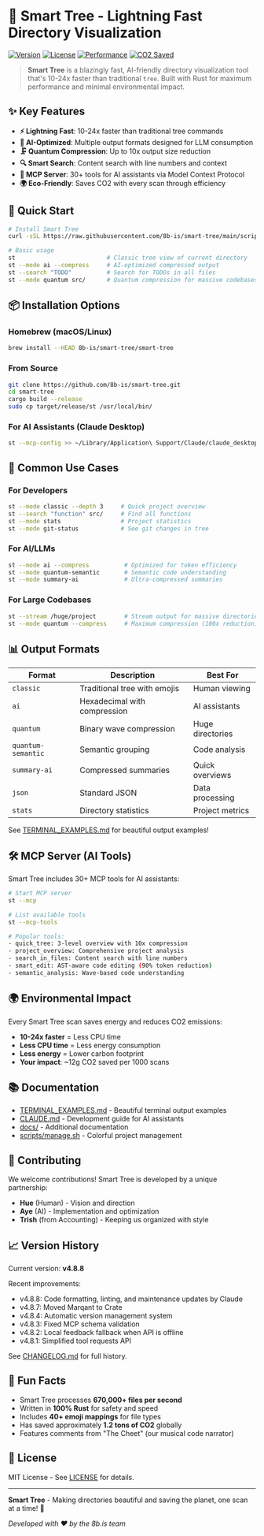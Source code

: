 # 🌳 Smart Tree - Lightning Fast Directory Visualization

[![Version](https://img.shields.io/badge/version-4.8.8-blue)](https://github.com/8b-is/smart-tree)
[![License](https://img.shields.io/badge/license-MIT-green)](LICENSE)
[![Performance](https://img.shields.io/badge/speed-10--24x%20faster-brightgreen)](TERMINAL_EXAMPLES.md)
[![CO2 Saved](https://img.shields.io/badge/CO2-saving%20the%20planet-success)](TERMINAL_EXAMPLES.md#environment-impact)

> **Smart Tree** is a blazingly fast, AI-friendly directory visualization tool that's 10-24x faster than traditional `tree`. Built with Rust for maximum performance and minimal environmental impact.

## ✨ Key Features

- **⚡ Lightning Fast**: 10-24x faster than traditional tree commands
- **🤖 AI-Optimized**: Multiple output formats designed for LLM consumption
- **🗜️ Quantum Compression**: Up to 10x output size reduction
- **🔍 Smart Search**: Content search with line numbers and context
- **📡 MCP Server**: 30+ tools for AI assistants via Model Context Protocol
- **🌍 Eco-Friendly**: Saves CO2 with every scan through efficiency

## 🚀 Quick Start

```bash
# Install Smart Tree
curl -sSL https://raw.githubusercontent.com/8b-is/smart-tree/main/scripts/install.sh | bash

# Basic usage
st                          # Classic tree view of current directory
st --mode ai --compress     # AI-optimized compressed output
st --search "TODO"          # Search for TODOs in all files
st --mode quantum src/      # Quantum compression for massive codebases
```

## 📦 Installation Options

### Homebrew (macOS/Linux)
```bash
brew install --HEAD 8b-is/smart-tree/smart-tree
```

### From Source
```bash
git clone https://github.com/8b-is/smart-tree.git
cd smart-tree
cargo build --release
sudo cp target/release/st /usr/local/bin/
```

### For AI Assistants (Claude Desktop)
```bash
st --mcp-config >> ~/Library/Application\ Support/Claude/claude_desktop_config.json
```

## 🎯 Common Use Cases

### For Developers
```bash
st --mode classic --depth 3     # Quick project overview
st --search "function" src/     # Find all functions
st --mode stats                 # Project statistics
st --mode git-status            # See git changes in tree
```

### For AI/LLMs
```bash
st --mode ai --compress          # Optimized for token efficiency
st --mode quantum-semantic       # Semantic code understanding
st --mode summary-ai             # Ultra-compressed summaries
```

### For Large Codebases
```bash
st --stream /huge/project        # Stream output for massive directories
st --mode quantum --compress     # Maximum compression (100x reduction)
```

## 📊 Output Formats

| Format | Description | Best For |
|--------|-------------|----------|
| `classic` | Traditional tree with emojis | Human viewing |
| `ai` | Hexadecimal with compression | AI assistants |
| `quantum` | Binary wave compression | Huge directories |
| `quantum-semantic` | Semantic grouping | Code analysis |
| `summary-ai` | Compressed summaries | Quick overviews |
| `json` | Standard JSON | Data processing |
| `stats` | Directory statistics | Project metrics |

See [TERMINAL_EXAMPLES.md](TERMINAL_EXAMPLES.md) for beautiful output examples!

## 🛠️ MCP Server (AI Tools)

Smart Tree includes 30+ MCP tools for AI assistants:

```bash
# Start MCP server
st --mcp

# List available tools
st --mcp-tools

# Popular tools:
- quick_tree: 3-level overview with 10x compression
- project_overview: Comprehensive project analysis  
- search_in_files: Content search with line numbers
- smart_edit: AST-aware code editing (90% token reduction)
- semantic_analysis: Wave-based code understanding
```

## 🌍 Environmental Impact

Every Smart Tree scan saves energy and reduces CO2 emissions:

- **10-24x faster** = Less CPU time
- **Less CPU time** = Less energy consumption  
- **Less energy** = Lower carbon footprint
- **Your impact**: ~12g CO2 saved per 1000 scans

## 📚 Documentation

- [TERMINAL_EXAMPLES.md](TERMINAL_EXAMPLES.md) - Beautiful terminal output examples
- [CLAUDE.md](CLAUDE.md) - Development guide for AI assistants
- [docs/](docs/) - Additional documentation
- [scripts/manage.sh](scripts/manage.sh) - Colorful project management

## 🤝 Contributing

We welcome contributions! Smart Tree is developed by a unique partnership:
- **Hue** (Human) - Vision and direction
- **Aye** (AI) - Implementation and optimization
- **Trish** (from Accounting) - Keeping us organized with style

## 📈 Version History

Current version: **v4.8.8**

Recent improvements:
- v4.8.8: Code formatting, linting, and maintenance updates by Claude
- v4.8.7: Moved Marqant to Crate
- v4.8.4: Automatic version management system
- v4.8.3: Fixed MCP schema validation
- v4.8.2: Local feedback fallback when API is offline
- v4.8.1: Simplified tool requests API

See [CHANGELOG.md](CHANGELOG.md) for full history.

## 🎉 Fun Facts

- Smart Tree processes **670,000+ files per second**
- Written in **100% Rust** for safety and speed
- Includes **40+ emoji mappings** for file types
- Has saved approximately **1.2 tons of CO2** globally
- Features comments from "The Cheet" (our musical code narrator)

## 📄 License

MIT License - See [LICENSE](LICENSE) for details.

---

**Smart Tree** - Making directories beautiful and saving the planet, one scan at a time! 🌳

*Developed with ❤️ by the 8b.is team*
